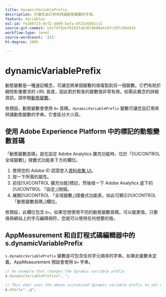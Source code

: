 ```yaml
---
title: dynamicVariablePrefix
description: 可讓您自訂用來辨識動態變數的字串。
feature: Variables
exl-id: fe208723-0cf2-4899-be7a-8f23c6501c11
source-git-commit: b3c74782ef6183fa63674b98e4c0fc39fc09441b
workflow-type: tm+mt
source-wordcount: '211'
ht-degree: 100%

---
```


# dynamicVariablePrefix

動態變數是一種速記概念，可讓您將某個變數的值複製到另一個變數。它們有助於縮短影像要求的 URL 長度，因此對於較長的變數值非常有用。如需此概念的詳細資訊，請參閱[動態變數](../page-vars/dynamic-variables.md)。

依預設，動態變數會使用 `D=` 首碼。`dynamicVariablePrefix` 變數可讓您自訂用來辨識動態變數的字串。它會區分大小寫。

## 使用 Adobe Experience Platform 中的標記的動態變數首碼

「動態變數首碼」是在設定 Adobe Analytics 擴充功能時，位於「[!UICONTROL 全域變數]」摺疊式功能表下方的欄位。

1. 使用您的 Adobe ID 認證登入[資料收集 UI](https://experience.adobe.com/data-collection)。
2. 按一下所需的屬性。
3. 前往[!UICONTROL 擴充功能]標記，然後按一下 Adobe Analytics 底下的[!UICONTROL 「設定」]按鈕。
4. 展開[!UICONTROL 「全域變數」]摺疊式功能表，如此可顯示[!UICONTROL 「動態變數首碼」]欄位。

依預設，此欄位包含 `D=`。如果您想使用不同的動態變數首碼，可以變更值。只要值與網站上的字元編碼相符，您就可以使用任何想要的值。

## AppMeasurement 和自訂程式碼編輯器中的 s.dynamicVariablePrefix

`s.dynamicVariablePrefix` 變數是可包含任何字元順序的字串。如果此變數未定義，AppMeasurement 預設會使用 `D=` 字串。

```js
// An example that changes the dynamic variable prefix
s.dynamicVariablePrefix="..";

// This eVar uses the above customized dynamic variable prefix to set eVar to page URL
s.eVar1="..g";
```
